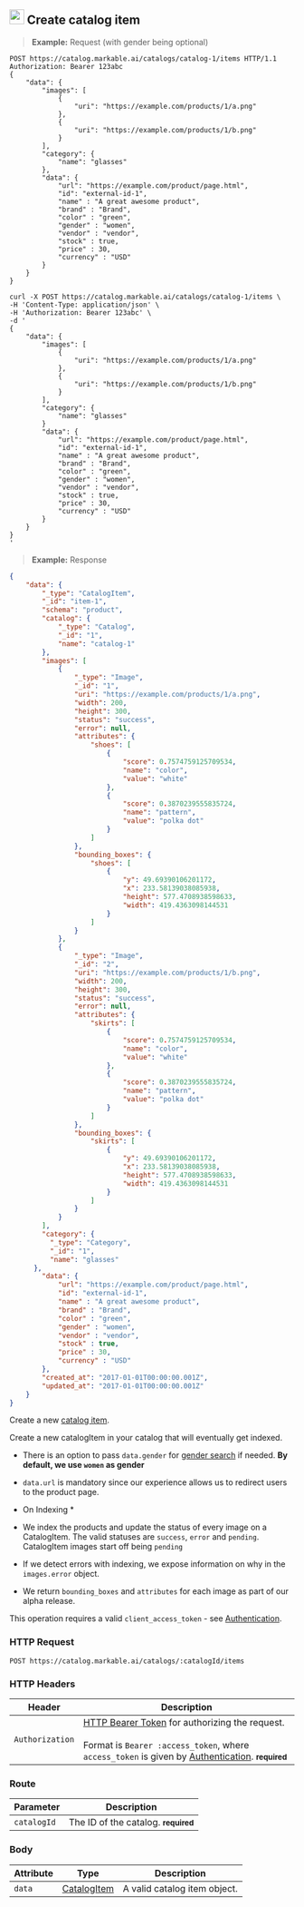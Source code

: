 
## <img src="images/create-catalog-item_icon.png" alt="create-catalog-item_icon" width="26px" height="auto"> Create catalog item

> **Example:** Request (with gender being optional)

```http
POST https://catalog.markable.ai/catalogs/catalog-1/items HTTP/1.1
Authorization: Bearer 123abc
{
	"data": {
        "images": [
            {
                "uri": "https://example.com/products/1/a.png"
            },
            {
                "uri": "https://example.com/products/1/b.png"
            }
        ],
        "category": {
            "name": "glasses"
        },
        "data": {
            "url": "https://example.com/product/page.html",
            "id": "external-id-1",
            "name" : "A great awesome product",
            "brand" : "Brand",
            "color" : "green",
            "gender" : "women",
            "vendor" : "vendor",
            "stock" : true,
            "price" : 30,
            "currency" : "USD"
        }
    }
}
```


```shell
curl -X POST https://catalog.markable.ai/catalogs/catalog-1/items \
-H 'Content-Type: application/json' \
-H 'Authorization: Bearer 123abc' \
-d '
{
	"data": {
        "images": [
            {
                "uri": "https://example.com/products/1/a.png"
            },
            {
                "uri": "https://example.com/products/1/b.png"
            }
        ],
        "category": {
            "name": "glasses"
        }
        "data": {
            "url": "https://example.com/product/page.html",
            "id": "external-id-1",
            "name" : "A great awesome product",
            "brand" : "Brand",
            "color" : "green",
            "gender" : "women",
            "vendor" : "vendor",
            "stock" : true,
            "price" : 30,
            "currency" : "USD"
        }
    }
}
'
```

<!--
```pyhton
import requests
url = "https://catalog.markable.ai/catalogs/catalog-1/items"
payload = {
    "data": {
        "images": [
            {
                "uri": "https://example.com/products/1/a.png"
            },
            {
                "uri": "https://example.com/products/1/b.png"
            }
        ],
        "category": {
            "name": "glasses"
        }
        "data": {
            "url": "https://example.com/product/page.html",
            "id": "external-id-1",
            "name" : "A great awesome product",
            "brand" : "Brand",
            "color" : "green",
            "gender" : "women",
            "vendor" : "vendor",
            "stock" : true,
            "price" : 30,
            "currency" : "USD"
        }
    }
}
headers = {
    'Content-Type': "application/json",
    'Authorization': "Bearer 123abc",
    }

response = requests.request("POST", url, data=payload, headers=headers)
print(response.text)
```
-->

> **Example:** Response

```json
{
	"data": {
	    "_type": "CatalogItem",
	    "_id": "item-1",
	    "schema": "product",
	    "catalog": {
	        "_type": "Catalog",
	        "_id": "1",
	        "name": "catalog-1"
	    },
	    "images": [
	        {
	            "_type": "Image",
	            "_id": "1",
	            "uri": "https://example.com/products/1/a.png",
	            "width": 200,
	            "height": 300,
                "status": "success",
                "error": null,
                "attributes": {
                    "shoes": [
                        {
                            "score": 0.7574759125709534,
                            "name": "color",
                            "value": "white"
                        },
                        {
                            "score": 0.3870239555835724,
                            "name": "pattern",
                            "value": "polka dot"
                        }
                    ]
                },
                "bounding_boxes": {
                    "shoes": [
                        {
                            "y": 49.69390106201172,
                            "x": 233.58139038085938,
                            "height": 577.4708938598633,
                            "width": 419.4363098144531
                        }
                    ]
                }
	        },
	        {
	            "_type": "Image",
	            "_id": "2",
	            "uri": "https://example.com/products/1/b.png",
	            "width": 200,
	            "height": 300,
                "status": "success",
                "error": null,
                "attributes": {
                    "skirts": [
                        {
                            "score": 0.7574759125709534,
                            "name": "color",
                            "value": "white"
                        },
                        {
                            "score": 0.3870239555835724,
                            "name": "pattern",
                            "value": "polka dot"
                        }
                    ]
                },
                "bounding_boxes": {
                    "skirts": [
                        {
                            "y": 49.69390106201172,
                            "x": 233.58139038085938,
                            "height": 577.4708938598633,
                            "width": 419.4363098144531
                        }
                    ]
                }
	        }
	    ],
	    "category": {
          "_type": "Category",
          "_id": "1",
          "name": "glasses"
      },
	    "data": {
            "url": "https://example.com/product/page.html",
            "id": "external-id-1",
            "name" : "A great awesome product",
            "brand" : "Brand",
            "color" : "green",
            "gender" : "women",
            "vendor" : "vendor",
            "stock" : true,
            "price" : 30,
            "currency" : "USD"
	    },
	    "created_at": "2017-01-01T00:00:00.001Z",
	    "updated_at": "2017-01-01T00:00:00.001Z"
	}
}
```


Create a new [catalog item](#the-catalog-item-object).

Create a new catalogItem in your catalog that will eventually get indexed.

* There is an option to pass `data.gender` for [gender search](#image-search) if needed. __By default, we use `women` as gender__
* `data.url` is mandatory since our experience allows us to redirect users to the product page.

* On Indexing *

* We index the products and update the status of every image on a CatalogItem. The valid statuses are `success`, `error` and `pending`.
CatalogItem images start off being `pending`
* If we detect errors with indexing, we expose information on why in the `images.error` object.
* We return `bounding_boxes` and `attributes` for each image as part of our alpha release.

<aside class="notice">
    This operation requires a valid <code>client_access_token</code> - see <a href="#authentication">Authentication</a>.
</aside>


### HTTP Request

`POST https://catalog.markable.ai/catalogs/:catalogId/items`


### HTTP Headers

Header       		| Description
----------      	| ----------
`Authorization`     | [HTTP Bearer Token](https://tools.ietf.org/html/rfc6750) for authorizing the request. <br><br>Format is `Bearer :access_token`, where `access_token` is given by [Authentication](#authentication). **<small>required</small>**


### Route

Parameter       | Description
----------      | ----------
`catalogId`     | The ID of the catalog. **<small>required</small>**


### Body

Attribute       | Type                  			| Description
-------         | ----------            			| -------
`data`          | [CatalogItem](#catalog-item)   	| A valid catalog item object.
